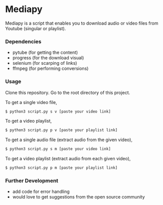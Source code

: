 # Mediapy
Mediapy is a script that enables you to download audio or video files from Youtube (singular or playlist).

### Dependencies
- pytube (for getting the content)
- progress (for the download visual)
- selenium (for scarping of links)
- ffmpeg (for performing conversions)

### Usage
Clone this repository.
Go to the root directory of this project.

To get a single video file,
```sh
$ python3 script.py s v [paste your video link]
```
To get a video playlist,
```sh
$ python3 script.py p v [paste your playlist link]
```
To get a single audio file (extract audio from the given video),
```sh
$ python3 script.py s m [paste your video link]
```
To get a video playlist (extract audio from each given video),
```sh
$ python3 script.py p m [paste your playlist link]
```
### Further Development
- add code for error handling
- would love to get suggestions from the open source community
